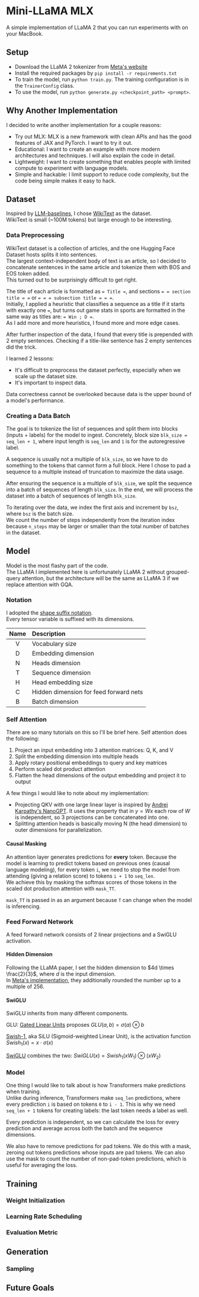 # Mini-LLaMA MLX

A simple implementation of LLaMA 2 that you can run experiments with on your MacBook.


## Setup

- Download the LLaMA 2 tokenizer from [Meta's website](https://llama.meta.com/llama-downloads/)
- Install the required packages by `pip install -r requirements.txt`
- To train the model, run `python train.py`. The training configuration is in the `TrainerConfig` class.
- To use the model, run `python generate.py <checkpoint_path> <prompt>`.


## Why Another Implementation

I decided to write another implementation for a couple reasons:

- Try out MLX: MLX is a new framework with clean APIs and has the good features of JAX and PyTorch. I want to try it out.
- Educational: I want to create an example with more modern architectures and techniques. I will also explain the code in detail.
- Lightweight: I want to create something that enables people with limited compute to experiment with language models.
- Simple and hackable: I limit support to reduce code complexity, but the code being simple makes it easy to hack.


## Dataset

Inspired by [LLM-baselines](https://github.com/epfml/llm-baselines),
I chose [WikiText](https://huggingface.co/datasets/wikitext) as the dataset.  
WikiText is small (~100M tokens) but large enough to be interesting.

### Data Preprocessing

WikiText dataset is a collection of articles, and the one Hugging Face Dataset hosts splits it into sentences.  
The largest context-independent body of text is an article,
so I decided to concatenate sentences in the same article and tokenize them with BOS and EOS token added.  
This turned out to be surprisingly difficult to get right.

The title of each article is formatted as `= Title =`, and sections `= = section title = =` or `= = = subsection title = = =`.  
Initially, I applied a heuristic that classifies a sequence as a title if it starts with exactly one `=`,
but turns out game stats in sports are formatted in the same way as titles are: `= Win ; D =`.  
As I add more and more heuristics, I found more and more edge cases.

After further inspection of the data, I found that every title is prepended with 2 empty sentences.
Checking if a title-like sentence has 2 empty sentences did the trick.

I learned 2 lessons:
- It's difficult to preprocess the dataset perfectly, especially when we scale up the dataset size.
- It's important to inspect data.

Data correctness cannot be overlooked because data is the upper bound of a model's performance.


### Creating a Data Batch

The goal is to tokenize the list of sequences and split them into blocks (inputs + labels) for the model to ingest.
Concretely, block size `blk_size = seq_len + 1`, where input length is `seq_len` and `1` is for the autoregressive label.

A sequence is usually not a multiple of `blk_size`, so we have to do something to the tokens that cannot form a full block.
Here I chose to pad a sequence to a multiple instead of truncation to maximize the data usage.

After ensuring the sequence is a multiple of `blk_size`, we split the sequence into a batch of sequences of length `blk_size`.
In the end, we will process the dataset into a batch of sequences of length `blk_size`.

To iterating over the data, we index the first axis and increment by `bsz`, where `bsz` is the batch size.  
We count the number of steps independently from the iteration index
because `n_steps` may be larger or smaller than the total number of batches in the dataset.


## Model

Model is the most flashy part of the code.  
The LLaMA I implemented here is unfortunately LLaMA 2 without grouped-query attention,
but the architecture will be the same as LLaMA 3 if we replace attention with GQA.


### Notation

I adopted the [shape suffix notation](https://medium.com/@NoamShazeer/shape-suffixes-good-coding-style-f836e72e24fd).  
Every tensor variable is suffixed with its dimensions.

| Name | Description |
| :-: | :- |
| V | Vocabulary size |
| D | Embedding dimension |
| N | Heads dimension |
| T | Sequence dimension |
| H | Head embedding size |
| C | Hidden dimension for feed forward nets |
| B | Batch dimension |


### Self Attention

There are so many tutorials on this so I'll be brief here.
Self attention does the following:

1. Project an input embedding into 3 attention matrices: Q, K, and V
1. Split the embedding dimension into multiple heads
1. Apply rotary positional embeddings to query and key matrices
1. Perform scaled dot product attention
1. Flatten the head dimensions of the output embedding and project it to output

A few things I would like to note about my implementation:

- Projecting QKV with one large linear layer is inspired by
  [Andrej Karpathy's NanoGPT](https://github.com/karpathy/nanoGPT/blob/325be85d9be8c81b436728a420e85796c57dba7e/model.py#L56).
  It uses the property that in $y = Wx$ each row of $W$ is independent, so 3 projections can be concatenated into one.
- Splitting attention heads is basically moving N (the head dimension) to outer dimensions for parallelization.

#### Causal Masking

An attention layer generates predictions for **every** token.
Because the model is learning to predict tokens based on previous ones (causal language modeling),
for every token `i`, we need to stop the model from attending (giving a relation score) to tokens `i + 1` to `seq_len`.  
We achieve this by masking the softmax scores of those tokens in the scaled dot production attention with `mask_TT`.

`mask_TT` is passed in as an argument because `T` can change when the model is inferencing.


### Feed Forward Network

A feed forward network consists of 2 linear projections and a SwiGLU activation.

#### Hidden Dimension

Following the LLaMA paper, I set the hidden dimension to $4d \times \frac{2}{3}$, where $d$ is the input dimension.  
In [Meta's implementation](https://github.com/meta-llama/llama/blob/b8348da38fde8644ef00a56596efb376f86838d1/llama/model.py#L332),
they additionally rounded the number up to a multiple of 256.

#### SwiGLU

SwiGLU inherits from many different components.

GLU: [Gated Linear Units](https://paperswithcode.com/method/glu) proposes $GLU(a, b) = \sigma(a) \otimes b$

[Swish-1](https://paperswithcode.com/method/swish), aka SiLU (Sigmoid-weighted Linear Unit),
is the activation function $Swish_1(x) = x \cdot \sigma(x)$

[SwiGLU](https://paperswithcode.com/method/swiglu) combines the two: $SwiGLU(x) = Swish_1(x W_1) \otimes (x W_2)$


### Model

One thing I would like to talk about is how Transformers make predictions when training.  
Unlike during inference, Transformers make `seq_len` predictions, where every prediction `i` is based on tokens `0` to `i - 1`.
This is why we need `seq_len + 1` tokens for creating labels: the last token needs a label as well.

Every prediction is independent, so we can calculate the loss for every prediction
and average across both the batch and the sequence dimensions.

We also have to remove predictions for pad tokens.
We do this with a mask, zeroing out tokens predictions whose inputs are pad tokens.
We can also use the mask to count the number of non-pad-token predictions, which is useful for averaging the loss.


## Training


### Weight Initialization


### Learning Rate Scheduling


### Evaluation Metric


## Generation


### Sampling


## Future Goals
